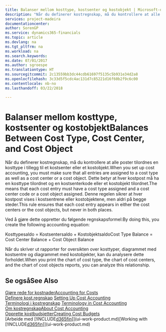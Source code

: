 ```yaml
---
title: Balanser mellom kosttype, kostsenter og kostobjekt | Microsoft-dokumentasjon
description: "Når du definerer kostregnskap, må du kontrollere at alle poster tilordnes en kosttype i tillegg til et kostsenter eller et kostobjekt. Dette betyr at hver kostpost må ha en kosttype tilordnet og en kostsenterkode eller et kostobjekt tilordnet. Denne regelen sikrer at hver kostpost vises i kostsentrene eller kostobjektene, men aldri på begge steder."
services: project-madeira
documentationcenter: 
author: SorenGP
ms.service: dynamics365-financials
ms.topic: article
ms.devlang: na
ms.tgt_pltfrm: na
ms.workload: na
ms.search.keywords: 
ms.date: 07/01/2017
ms.author: sgroespe
ms.translationtype: HT
ms.sourcegitcommit: 2c13559bb3dc44cdb61697f5135c5b931e34d2a8
ms.openlocfilehash: 3c33d5f5cdc4ac131d7c85221d16f60b2f9c6c00
ms.contentlocale: nb-no
ms.lasthandoff: 03/22/2018

---
```

# <a name="balances-between-cost-type-cost-center-and-cost-object"></a><span data-ttu-id="35e18-105">Balanser mellom kosttype, kostsenter og kostobjekt</span><span class="sxs-lookup"><span data-stu-id="35e18-105">Balances Between Cost Type, Cost Center, and Cost Object</span></span>
<span data-ttu-id="35e18-106">Når du definerer kostregnskap, må du kontrollere at alle poster tilordnes en kosttype i tillegg til et kostsenter eller et kostobjekt.</span><span class="sxs-lookup"><span data-stu-id="35e18-106">When you set up cost accounting, you must make sure that all entries are assigned to a cost type as well as a cost center or a cost object.</span></span> <span data-ttu-id="35e18-107">Dette betyr at hver kostpost må ha en kosttype tilordnet og en kostsenterkode eller et kostobjekt tilordnet.</span><span class="sxs-lookup"><span data-stu-id="35e18-107">The means that each cost entry must have a cost type assigned and a cost center code or a cost object assigned.</span></span> <span data-ttu-id="35e18-108">Denne regelen sikrer at hver kostpost vises i kostsentrene eller kostobjektene, men aldri på begge steder.</span><span class="sxs-lookup"><span data-stu-id="35e18-108">This rule ensures that each cost entry appears in either the cost centers or the cost objects, but never in both places.</span></span>  

 <span data-ttu-id="35e18-109">Ved å gjøre dette oppretter du følgende regnskapsformel:</span><span class="sxs-lookup"><span data-stu-id="35e18-109">By doing this, you create the following accounting equation:</span></span>  

 <span data-ttu-id="35e18-110">Kosttypesaldo = Kostsentersaldo + Kostobjektsaldo</span><span class="sxs-lookup"><span data-stu-id="35e18-110">Cost Type Balance = Cost Center Balance + Cost Object Balance</span></span>  

 <span data-ttu-id="35e18-111">Når du skriver ut rapporter for oversikten over kosttyper, diagrammet med kostsentre og diagrammet med kostobjekter, kan du analysere dette forholdet.</span><span class="sxs-lookup"><span data-stu-id="35e18-111">When you print the chart of cost type, the chart of cost centers, and the chart of cost objects reports, you can analyze this relationship.</span></span>  

## <a name="see-also"></a><span data-ttu-id="35e18-112">Se også</span><span class="sxs-lookup"><span data-stu-id="35e18-112">See Also</span></span>  
[<span data-ttu-id="35e18-113">Gjøre rede for kostnader</span><span class="sxs-lookup"><span data-stu-id="35e18-113">Accounting for Costs</span></span>](finance-manage-cost-accounting.md)  
 <span data-ttu-id="35e18-114">[Definere kost.regnskap](finance-set-up-cost-accounting.md) </span><span class="sxs-lookup"><span data-stu-id="35e18-114">[Setting Up Cost Accounting](finance-set-up-cost-accounting.md) </span></span>  
 <span data-ttu-id="35e18-115">[Terminologi i kostregnskap](finance-terminology-in-cost-accounting.md) </span><span class="sxs-lookup"><span data-stu-id="35e18-115">[Terminology in Cost Accounting](finance-terminology-in-cost-accounting.md) </span></span>  
 [<span data-ttu-id="35e18-116">Om kostregnskap</span><span class="sxs-lookup"><span data-stu-id="35e18-116">About Cost Accounting</span></span>](finance-about-cost-accounting.md)  
 [<span data-ttu-id="35e18-117">Opprette kostbudsjetter</span><span class="sxs-lookup"><span data-stu-id="35e18-117">Creating Cost Budgets</span></span>](finance-create-cost-budgets.md)  
 <span data-ttu-id="35e18-118">[Arbeide med [!INCLUDE[d365fin](includes/d365fin_md.md)]](ui-work-product.md)</span><span class="sxs-lookup"><span data-stu-id="35e18-118">[Working with [!INCLUDE[d365fin](includes/d365fin_md.md)]](ui-work-product.md)</span></span>

